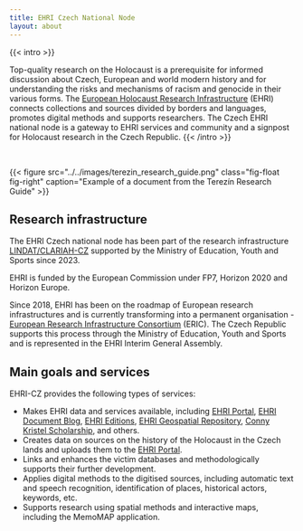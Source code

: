 ```yaml
---
title: EHRI Czech National Node
layout: about
---
```



{{< intro >}}

Top-quality research on the Holocaust is a prerequisite for informed discussion about Czech, European and world modern history and for understanding the risks and mechanisms of racism and genocide in their various forms. The [European Holocaust Research Infrastructure](https://www.ehri-project.eu/) (EHRI) connects collections and sources divided by borders and languages, promotes digital methods and supports researchers. The Czech EHRI national node is a gateway to EHRI services and community and a signpost for Holocaust research in the Czech Republic.
{{< /intro >}}

<br>

{{< figure src="../../images/terezin_research_guide.png" class="fig-float fig-right" caption="Example of a document from the Terezín Research Guide" >}}

## Research infrastructure

The EHRI Czech national node has been part of the research infrastructure [LINDAT/CLARIAH-CZ](https://www.lindat.cz/) supported by the Ministry of Education, Youth and Sports since 2023. 

EHRI is funded by the European Commission under FP7, Horizon 2020 and Horizon Europe.

<!-- FIXME: the formation of ERIC -->
Since 2018, EHRI has been on the roadmap of European research infrastructures and is currently transforming into a permanent organisation - [European Research Infrastructure Consortium](https://research-and-innovation.ec.europa.eu/strategy/strategy-2020-2024/our-digital-future/european-research-infrastructures/eric_en) (ERIC). The Czech Republic supports this process through the Ministry of Education, Youth and Sports and is represented in the EHRI Interim General Assembly.

## Main goals and services

 EHRI-CZ provides the following types of services:

- Makes EHRI data and services available, including [EHRI Portal](https://portal.ehri-project.eu/), [EHRI Document Blog](https://blog.ehri-project.eu), [EHRI Editions](https://www.ehri-project.eu/ehri-online-editions), [EHRI Geospatial Repository](https://geodata.ehri-project.eu/), [Conny Kristel Scholarship](https://www.ehri-project.eu/Conny-Kristel-Fellowships_2023), and others.
- Creates data on sources on the history of the Holocaust in the Czech lands and uploads them to the [EHRI Portal](https://portal.ehri-project.eu/).
- Links and enhances the victim databases and methodologically supports their further development.
- Applies digital methods to the digitised sources, including automatic text and speech recognition, identification of places, historical actors, keywords, etc.
- Supports research using spatial methods and interactive maps, including the MemoMAP application.

<!--## More about EHRI's mission and vision

<iframe
     class="video-embed"
     style="color:#46463D00"
     src="https://www.youtube.com/embed/HR_R0SSMWz0" title="YouTube video player"
     allow="accelerometer; autoplay; clipboard-write; encrypted-media; gyroscope; picture-in-picture"
     allowfullscreen="">
</iframe>-->

<!--
TODO: remove contact info
-->
